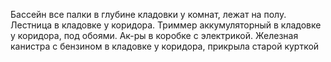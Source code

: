 Бассейн все палки в глубине кладовки у комнат, лежат на полу. Лестница в кладовке у коридора.
Триммер аккумуляторный в кладовке у коридора, под обоями. Ак-ры в коробке с электрикой.
Железная канистра с бензином в кладовке у коридора, прикрыла старой курткой
